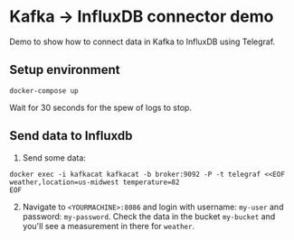 # Kafka -> InfluxDB connector demo

Demo to show how to connect data in Kafka to InfluxDB using Telegraf.

## Setup environment
```
docker-compose up
```

Wait for 30 seconds for the spew of logs to stop.

## Send data to Influxdb

1. Send some data:

```
docker exec -i kafkacat kafkacat -b broker:9092 -P -t telegraf <<EOF
weather,location=us-midwest temperature=82
EOF
``` 

2. Navigate to `<YOURMACHINE>:8086` and login with username: `my-user` and password: `my-password`. Check the data in the bucket `my-bucket` and you'll see a measurement in there for `weather`.